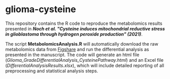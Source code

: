 # glioma-cysteine

This repository contains the R code to reproduce the metabolomics results presented in **_Noch et al. "Cysteine induces mitochondrial reductive stress in glioblastoma through hydrogen peroxide production" (2021)_**.

The script **MetabolomicsAnalysis.R** will automatically download the raw metabolomics data from [Figshare](https://figshare.com/articles/dataset/Chinnaiyan_et_al_Metabolon_original_xlsx/16520268) and run the differential analysis as presented in the manuscript.
The code will generate an html file (_Glioma_GradeDifferentialAnalysis_CysteinePathway.html_) and an Excel file (_DifferentialAnalysisResults.xlsx_), which will include detailed reporting of all preprocessing and statistical analysis steps.